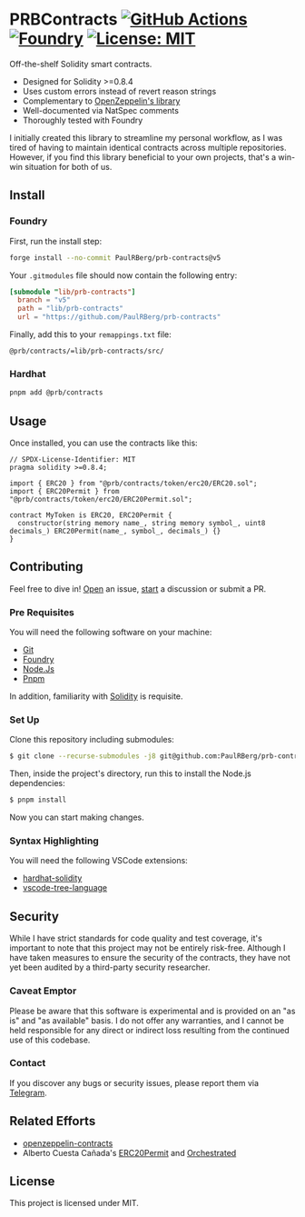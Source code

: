 # PRBContracts [![GitHub Actions][gha-badge]][gha] [![Foundry][foundry-badge]][foundry] [![License: MIT][license-badge]][license]

[gha]: https://github.com/FatherMonkey916/prb-contracts/actions
[gha-badge]: https://github.com/FatherMonkey916/prb-contracts/actions/workflows/ci.yml/badge.svg
[foundry]: https://getfoundry.sh/
[foundry-badge]: https://img.shields.io/badge/Built%20with-Foundry-FFDB1C.svg
[license]: https://opensource.org/licenses/MIT
[license-badge]: https://img.shields.io/badge/License-MIT-blue.svg

Off-the-shelf Solidity smart contracts.

- Designed for Solidity >=0.8.4
- Uses custom errors instead of revert reason strings
- Complementary to [OpenZeppelin's library](https://github.com/OpenZeppelin/openzeppelin-contracts)
- Well-documented via NatSpec comments
- Thoroughly tested with Foundry

I initially created this library to streamline my personal workflow, as I was tired of having to maintain identical
contracts across multiple repositories. However, if you find this library beneficial to your own projects, that's a
win-win situation for both of us.

## Install

### Foundry

First, run the install step:

```sh
forge install --no-commit PaulRBerg/prb-contracts@v5
```

Your `.gitmodules` file should now contain the following entry:

```toml
[submodule "lib/prb-contracts"]
  branch = "v5"
  path = "lib/prb-contracts"
  url = "https://github.com/PaulRBerg/prb-contracts"
```

Finally, add this to your `remappings.txt` file:

```text
@prb/contracts/=lib/prb-contracts/src/
```

### Hardhat

```sh
pnpm add @prb/contracts
```

## Usage

Once installed, you can use the contracts like this:

```solidity
// SPDX-License-Identifier: MIT
pragma solidity >=0.8.4;

import { ERC20 } from "@prb/contracts/token/erc20/ERC20.sol";
import { ERC20Permit } from "@prb/contracts/token/erc20/ERC20Permit.sol";

contract MyToken is ERC20, ERC20Permit {
  constructor(string memory name_, string memory symbol_, uint8 decimals_) ERC20Permit(name_, symbol_, decimals_) {}
}
```

## Contributing

Feel free to dive in! [Open](https://github.com/FatherMonkey916/prbs-contract/issues/new) an issue,
[start](https://github.com/FatherMonkey916/prbs-contract/discussions/new) a discussion or submit a PR.

### Pre Requisites

You will need the following software on your machine:

- [Git](https://git-scm.com/downloads)
- [Foundry](https://github.com/foundry-rs/foundry)
- [Node.Js](https://nodejs.org/en/download/)
- [Pnpm](https://pnpm.io)

In addition, familiarity with [Solidity](https://soliditylang.org/) is requisite.

### Set Up

Clone this repository including submodules:

```sh
$ git clone --recurse-submodules -j8 git@github.com:PaulRBerg/prb-contracts.git
```

Then, inside the project's directory, run this to install the Node.js dependencies:

```sh
$ pnpm install
```

Now you can start making changes.

### Syntax Highlighting

You will need the following VSCode extensions:

- [hardhat-solidity](https://marketplace.visualstudio.com/items?itemName=NomicFoundation.hardhat-solidity)
- [vscode-tree-language](https://marketplace.visualstudio.com/items?itemName=CTC.vscode-tree-extension)

## Security

While I have strict standards for code quality and test coverage, it's important to note that this project may not be
entirely risk-free. Although I have taken measures to ensure the security of the contracts, they have not yet been
audited by a third-party security researcher.

### Caveat Emptor

Please be aware that this software is experimental and is provided on an "as is" and "as available" basis. I do not
offer any warranties, and I cannot be held responsible for any direct or indirect loss resulting from the continued use
of this codebase.

### Contact

If you discover any bugs or security issues, please report them via [Telegram](https://t.me/airspeed_1e10).

## Related Efforts

- [openzeppelin-contracts](https://github.com/OpenZeppelin/openzeppelin-contracts)
- Alberto Cuesta Cañada's [ERC20Permit](https://github.com/alcueca/ERC20Permit) and
  [Orchestrated](https://github.com/alcueca/Orchestrated)

## License

This project is licensed under MIT.
